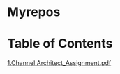 # Myrepos
# Table of Contents 

[1.Channel Architect_Assignment.pdf](https://github.com/suresh-marpu/Myrepos/files/7963551/3.Channel.Architect_Assignment.pdf)
